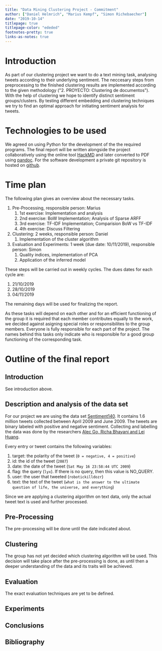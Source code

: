 ```yaml
---
title: "Data Mining Clustering Project - Commitment"
author: ["Daniel Helmrich", "Marius Kempf", "Simon Richebaecher"]
date: "2019-10-14"
titlepage: true
titlepage-color: "ededed"
footnotes-pretty: true
links-as-notes: true
---
```


# Introduction

As part of our clustering project we want to do a text mining task, analysing tweets according to their underlying sentiment. The neccesary steps from preprocessing to the finished clustering results are implemented according to the given methodology ("2. PROYECTO: Clustering de documentos"). With the help of clustering we hope to identify distinct sentiment groups/clusters. By testing different embedding and clustering techniques we try to find an optimal approach for initiating sentiment analysis for tweets. 

# Technologies to be used

We agreed on using Python for the development of the the required programs. The final report will be written alongside the project collaboratively using the online tool [HackMD](https://hackmd.io) and later converted to PDF using [pandoc](https://pandoc.org/MANUAL.html). For the software development a private git repository is hosted on [github](https://github.com).

# Time plan

The following plan gives an overview about the necessary tasks.

1. Pre-Processing, responsible person: Marius
    1. 1st exercise: Implementation and analysis
    2. 2nd exercise: BoW Implementation; Analysis of Sparse ARFF
    3. 3rd exercise: TF-IDF Implementation; Comparision BoW vs TF-IDF
    4. 4th exercise: Discuss Filtering
2. Clustering: 2 weeks, responsible person: Daniel
    1. Implementation of the cluster algorithm
3. Evaluation and Experiments: 1 week (due date: 10/11/2019), responsible person: Simon
    1. Quality indices, implementation of PCA
    2. Application of the inferred model

These steps will be carried out in weekly cycles. The dues dates for each cycle are:

1. 21/10/2019
2. 28/10/2019
3. 04/11/2019
 
The remaining days will be used for finalizing the report.

As these tasks will depend on each other and for an efficient functioning of the group it is required that each member contributes equally to the work, we decided against asigning special roles or responsibilites to the group members. Everyone is fully responsible for each part of the project. The names behind this tasks only indicate who is responsible for a good group functioning of the corresponding task.

# Outline of the final report

## Introduction

See introduction above.

## Description and analysis of the data set
For our project we are using the data set [Sentiment140](https://www.kaggle.com/kazanova/sentiment140). It contains 1.6 million tweets collected between April 2009 and June 2009. The tweets are binary labeled with positive and negative sentiment. Collecting and labelling the data was done by the researchers [Alec Go, Richa Bhayani and Lei Huang](https://cs.stanford.edu/people/alecmgo/papers/TwitterDistantSupervision09.pdf).

Every entry or tweet contains the following variables:

1. target: the polarity of the tweet (`0 = negative, 4 = positive`)
2. id: the id of the tweet (`2087`)
3. date: the date of the tweet (`Sat May 16 23:58:44 UTC 2009`)
4. flag: the query (`lyx`). If there is no query, then this value is NO_QUERY.
5. user: the user that tweeted (`robotickilldozr`)
6. text: the text of the tweet (`what is the answer to the ultimate question of life, the universe, and everything`)

Since we are applying a clustering algorithm on text data, only the actual tweet text is used and further processed. 

## Pre-Processing

The pre-processing will be done until the date indicated about. 

## Clustering

The group has not yet decided which clustering algorithm will be used. This decision will take place after the pre-processing is done, as until then a deeper understanding of the data and its traits will be achieved.

## Evaluation

The exact evaluation techniques are yet to be defined.

## Experiments

## Conclusions

## Bibliography